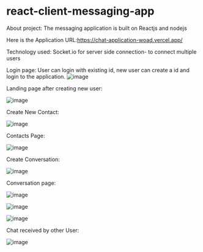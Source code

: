 # react-client-messaging-app
About project: The messaging application is built on Reactjs and nodejs

Here is the Application URL:https://chat-application-woad.vercel.app/

Technology used: Socket.io for server side connection- to connect multiple users

Login page:
User can login with existing id, new user can create a id and login to the application.
![image](https://user-images.githubusercontent.com/107784718/185787266-7822b2ce-5969-4ff6-a576-8b0ca516401d.png)

Landing page after creating new user:

![image](https://user-images.githubusercontent.com/107784718/185787310-bdca0bc5-0155-4204-99d0-1452ba9a96ff.png)

Create New Contact:

![image](https://user-images.githubusercontent.com/107784718/185787384-372565db-5d6e-4e5c-b607-c693fc415b90.png)

Contacts Page:

![image](https://user-images.githubusercontent.com/107784718/185787444-326d285e-cd1a-491f-b3b6-cf178b60b5c6.png)

Create Conversation:

![image](https://user-images.githubusercontent.com/107784718/185787483-8882b7a8-a644-4264-ac4d-4527da5f1856.png)

Conversation page:

![image](https://user-images.githubusercontent.com/107784718/185787656-f7094c56-c828-472f-8540-8a4c1a64fd94.png)

![image](https://user-images.githubusercontent.com/107784718/185787534-e005abaa-b3ee-4177-86ae-e789d4f5c911.png)

![image](https://user-images.githubusercontent.com/107784718/180592889-cfe2b916-9ff9-4df7-b54a-ce8996250579.png)


Chat received by other User:

![image](https://user-images.githubusercontent.com/107784718/180592851-2417a3da-ccf1-42a8-946e-aaaf1c88ea1e.png)

